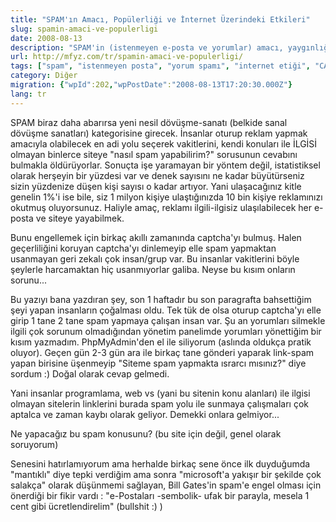 ```yaml
---
title: "SPAM'ın Amacı, Popülerliği ve İnternet Üzerindeki Etkileri"
slug: spamin-amaci-ve-populerligi
date: 2008-08-13
description: "SPAM'in (istenmeyen e-posta ve yorumlar) amacı, yaygınlığı ve internet üzerindeki can sıkıcı etkileri üzerine bir yazı. CAPTCHA gibi önlemlere rağmen devam eden manuel spam çabaları ve bu soruna yönelik çözüm arayışları tartışılıyor."
url: http://mfyz.com/tr/spamin-amaci-ve-populerligi/
tags: ["spam", "istenmeyen posta", "yorum spamı", "internet etiği", "CAPTCHA", "dijital kirlilik", "online güvenlik", "Diğer"]
category: Diğer
migration: {"wpId":202,"wpPostDate":"2008-08-13T17:20:30.000Z"}
lang: tr
---
```


SPAM biraz daha abarırsa yeni nesil dövüşme-sanatı (belkide sanal dövüşme sanatları) kategorisine girecek. İnsanlar oturup reklam yapmak amacıyla olabilecek en adi yolu seçerek vakitlerini, kendi konuları ile İLGİSİ olmayan binlerce siteye "nasıl spam yapabilirim?" sorusunun cevabını bulmakla öldürüyorlar. Sonuçta işe yaramayan bir yöntem değil, istatistiksel olarak herşeyin bir yüzdesi var ve denek sayısını ne kadar büyütürseniz sizin yüzdenize düşen kişi sayısı o kadar artıyor. Yani ulaşacağınız kitle genelin 1%'i ise bile, siz 1 milyon kişiye ulaştığınızda 10 bin kişiye reklamınızı okutmuş oluyorsunuz. Haliyle amaç, reklamı ilgili-ilgisiz ulaşılabilecek her e-posta ve siteye yayabilmek.

Bunu engellemek için birkaç akıllı zamanında captcha'yı bulmuş. Halen geçerliliğini koruyan captcha'yı dinlemeyip elle spam yapmaktan usanmayan geri zekalı çok insan/grup var. Bu insanlar vakitlerini böyle şeylerle harcamaktan hiç usanmıyorlar galiba. Neyse bu kısım onların sorunu...

Bu yazıyı bana yazdıran şey, son 1 haftadır bu son paragrafta bahsettiğim şeyi yapan insanların çoğalması oldu. Tek tük de olsa oturup captcha'yı elle girip 1 tane 2 tane spam yapmaya çalışan insan var. Şu an yorumları silmekle ilgili çok sorunum olmadığından yönetim panelimde yorumları yönettiğim bir kısım yazmadım. PhpMyAdmin'den el ile siliyorum (aslında oldukça pratik oluyor). Geçen gün 2-3 gün ara ile birkaç tane gönderi yaparak link-spam yapan birisine üşenmeyip "Siteme spam yapmakta ısrarcı mısınız?" diye sordum :) Doğal olarak cevap gelmedi.

Yani insanlar programlama, web vs (yani bu sitenin konu alanları) ile ilgisi olmayan sitelerin linklerini burada spam yolu ile sunmaya çalışmaları çok aptalca ve zaman kaybı olarak geliyor. Demekki onlara gelmiyor...

Ne yapacağız bu spam konusunu? (bu site için değil, genel olarak soruyorum)

Senesini hatırlamıyorum ama herhalde birkaç sene önce ilk duyduğumda "mantıklı" diye tepki verdiğim ama sonra "microsoft'a yakışır bir şekilde çok salakça" olarak düşünmemi sağlayan, Bill Gates'in spam'e engel olması için önerdiği bir fikir vardı : "e-Postaları -sembolik- ufak bir parayla, mesela 1 cent gibi ücretlendirelim" (bullshit :) )